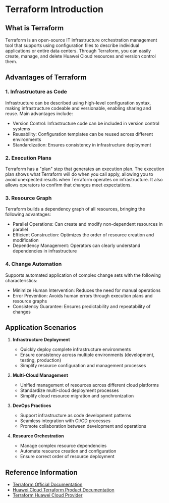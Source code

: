 # Terraform Introduction

## What is Terraform

Terraform is an open-source IT infrastructure orchestration management tool that supports using configuration files to describe individual applications or entire data centers. Through Terraform, you can easily create, manage, and delete Huawei Cloud resources and version control them.

## Advantages of Terraform

### 1. Infrastructure as Code

Infrastructure can be described using high-level configuration syntax, making infrastructure codeable and versionable, enabling sharing and reuse. Main advantages include:

- Version Control: Infrastructure code can be included in version control systems
- Reusability: Configuration templates can be reused across different environments
- Standardization: Ensures consistency in infrastructure deployment

### 2. Execution Plans

Terraform has a "plan" step that generates an execution plan.
The execution plan shows what Terraform will do when you call apply, allowing you to avoid unexpected results when Terraform operates on infrastructure. It also allows operators to confirm that changes meet expectations.

### 3. Resource Graph

Terraform builds a dependency graph of all resources, bringing the following advantages:

- Parallel Operations: Can create and modify non-dependent resources in parallel
- Efficient Construction: Optimizes the order of resource creation and modification
- Dependency Management: Operators can clearly understand dependencies in infrastructure

### 4. Change Automation

Supports automated application of complex change sets with the following characteristics:

- Minimize Human Intervention: Reduces the need for manual operations
- Error Prevention: Avoids human errors through execution plans and resource graphs
- Consistency Guarantee: Ensures predictability and repeatability of changes

## Application Scenarios

1. **Infrastructure Deployment**
   - Quickly deploy complete infrastructure environments
   - Ensure consistency across multiple environments (development, testing, production)
   - Simplify resource configuration and management processes

2. **Multi-Cloud Management**
   - Unified management of resources across different cloud platforms
   - Standardize multi-cloud deployment processes
   - Simplify cloud resource migration and synchronization

3. **DevOps Practices**
   - Support infrastructure as code development patterns
   - Seamless integration with CI/CD processes
   - Promote collaboration between development and operations

4. **Resource Orchestration**
   - Manage complex resource dependencies
   - Automate resource creation and configuration
   - Ensure correct order of resource deployment

## Reference Information

- [Terraform Official Documentation](https://www.terraform.io/docs/index.html)
- [Huawei Cloud Terraform Product Documentation](https://support.huaweicloud.com/intl/en-us/productdesc-terraform/index.html)
- [Terraform Huawei Cloud Provider](https://registry.terraform.io/providers/huaweicloud/huaweicloud/latest/docs)
